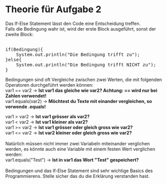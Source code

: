 # Theorie für Aufgabe 2

Das If-Else Statement lässt den Code eine Entscheidung treffen.<br/>
Falls die Bedingung wahr ist, wird der erste Block ausgeführt, sonst der zweite Block: <br/><br/>
<pre>
if(Bedingung){
    System.out.println("Die Bedingung trifft zu");
}else{
    System.out.println("Die Bedingung trifft NICHT zu");
}
</pre>


Bedingungen sind oft Vergleiche zwischen zwei Werten, die mit folgenden Operatoren durchgeführt werden können:<br/>
var1 == var2 ->  <b>Ist var1 das gleiche wie var2? Achtung: == wird nur bei Zahlen verwendet!<br/></b>
var1.equals(var2) -> <b>Möchtest du Texte mit einander vergleichen, so verwende .equals! </b>

var1 > var2 -> <b>Ist var1 grösser als var2?<br/></b>
var1 < var2 -> <b>Ist var1 kleiner als var2?<br/></b>
var1 >= var2 -> <b>Ist var1 grösser oder gleich gross wie var2?<br/></b>
var1 <= var2 -> <b>Ist var2 kleiner oder gleich gross wie var2?<br/></b>
<br/>
Natürlich müssen nicht immer zwei Variabeln miteinander verglichen werden,
es könnte auch eine Variable mit einem festen Wert verglichen werden:<br/>
var1.equals("Test") -> <b>Ist in var1 das Wort "Test" gespeichert?</b><br><br>
Bedingungen und das If-Else Statement sind sehr wichtige Basics des Programmierens.
Stelle sicher das du die Erklärung verstanden hast.
